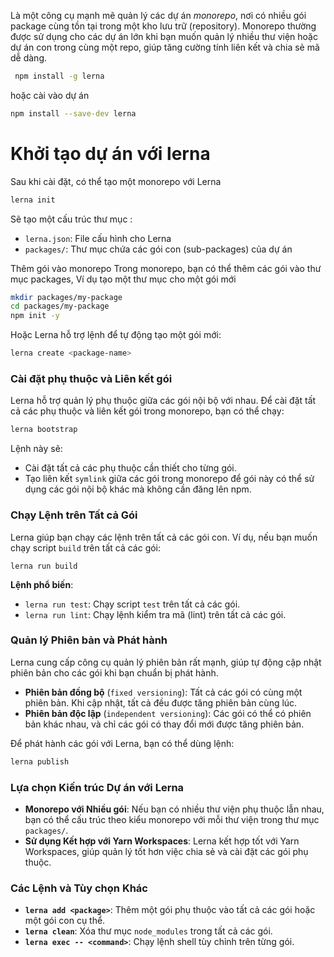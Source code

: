 Là một công cụ mạnh mẽ quản lý các dự án *monorepo*, nơi có nhiều gói package cùng tồn tại trong một kho lưu trữ (repository). 
Monorepo thường được sử dụng cho các dự án lớn khi bạn muốn quản lý nhiều thư viện hoặc dự án con trong cùng một repo, giúp tăng cường tính liên kết và chia sẻ mã dễ dàng.

```bash
 npm install -g lerna
```

hoặc cài vào dự án

```bash
npm install --save-dev lerna
```

# Khởi tạo dự án với lerna

Sau khi cài đặt, có thể tạo một monorepo với Lerna

```bash
lerna init
```

Sẽ tạo một cấu trúc thư mục :
- `lerna.json`: File cấu hình cho Lerna
- `packages/`: Thư mục chứa các gói con (sub-packages) của dự án

Thêm gói vào monorepo
Trong monorepo, bạn có thể thêm các gói vào thư mục packages, Ví dụ tạo một thư mục cho một gói mới

```bash
mkdir packages/my-package
cd packages/my-package
npm init -y
```

Hoặc Lerna hỗ trợ lệnh để tự động tạo một gói mới:

```bash
lerna create <package-name>
```

### **Cài đặt phụ thuộc và Liên kết gói**

Lerna hỗ trợ quản lý phụ thuộc giữa các gói nội bộ với nhau. Để cài đặt tất cả các phụ thuộc và liên kết gói trong monorepo, bạn có thể chạy:

```bash
lerna bootstrap
```

Lệnh này sẽ:

- Cài đặt tất cả các phụ thuộc cần thiết cho từng gói.
- Tạo liên kết `symlink` giữa các gói trong monorepo để gói này có thể sử dụng các gói nội bộ khác mà không cần đăng lên npm.

### **Chạy Lệnh trên Tất cả Gói**

Lerna giúp bạn chạy các lệnh trên tất cả các gói con. Ví dụ, nếu bạn muốn chạy script `build` trên tất cả các gói:

```
lerna run build
```

**Lệnh phổ biến**:

- `lerna run test`: Chạy script `test` trên tất cả các gói.
- `lerna run lint`: Chạy lệnh kiểm tra mã (lint) trên tất cả các gói.

### **Quản lý Phiên bản và Phát hành**

Lerna cung cấp công cụ quản lý phiên bản rất mạnh, giúp tự động cập nhật phiên bản cho các gói khi bạn chuẩn bị phát hành.

- **Phiên bản đồng bộ** (`fixed versioning`): Tất cả các gói có cùng một phiên bản. Khi cập nhật, tất cả đều được tăng phiên bản cùng lúc.
- **Phiên bản độc lập** (`independent versioning`): Các gói có thể có phiên bản khác nhau, và chỉ các gói có thay đổi mới được tăng phiên bản.

Để phát hành các gói với Lerna, bạn có thể dùng lệnh:

```bash
lerna publish
```

### **Lựa chọn Kiến trúc Dự án với Lerna**

- **Monorepo với Nhiều gói**: Nếu bạn có nhiều thư viện phụ thuộc lẫn nhau, bạn có thể cấu trúc theo kiểu monorepo với mỗi thư viện trong thư mục `packages/`.
- **Sử dụng Kết hợp với Yarn Workspaces**: Lerna kết hợp tốt với Yarn Workspaces, giúp quản lý tốt hơn việc chia sẻ và cài đặt các gói phụ thuộc.

### **Các Lệnh và Tùy chọn Khác**

- **`lerna add <package>`**: Thêm một gói phụ thuộc vào tất cả các gói hoặc một gói con cụ thể.
- **`lerna clean`**: Xóa thư mục `node_modules` trong tất cả các gói.
- **`lerna exec -- <command>`**: Chạy lệnh shell tùy chỉnh trên từng gói.